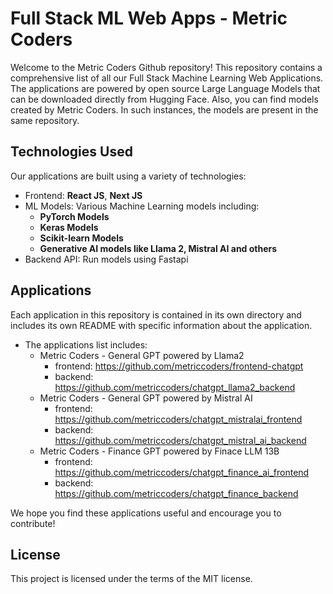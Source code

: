 # Full Stack ML Web Apps - Metric Coders

Welcome to the Metric Coders Github repository! This repository contains a comprehensive list of all our Full Stack Machine Learning Web Applications. The applications are powered by open source Large Language Models that can be downloaded directly from Hugging Face. Also, you can find models created by Metric Coders. In such instances, the models are present in the same repository.

## Technologies Used

Our applications are built using a variety of technologies:

- Frontend: **React JS**, **Next JS**
- ML Models: Various Machine Learning models including:
  - **PyTorch Models**
  - **Keras Models**
  - **Scikit-learn Models**
  - **Generative AI models like Llama 2, Mistral AI and others**
- Backend API: Run models using Fastapi  

## Applications

Each application in this repository is contained in its own directory and includes its own README with specific information about the application.
- The applications list includes:
  - Metric Coders - General GPT powered by Llama2
    - frontend: https://github.com/metriccoders/frontend-chatgpt
    - backend: https://github.com/metriccoders/chatgpt_llama2_backend
  - Metric Coders - General GPT powered by Mistral AI
    - frontend: https://github.com/metriccoders/chatgpt_mistralai_frontend
    - backend: https://github.com/metriccoders/chatgpt_mistral_ai_backend
  - Metric Coders - Finance GPT powered by Finace LLM 13B
    - frontend: https://github.com/metriccoders/chatgpt_finance_ai_frontend
    - backend: https://github.com/metriccoders/chatgpt_finance_backend


We hope you find these applications useful and encourage you to contribute!

## License

This project is licensed under the terms of the MIT license.
